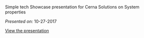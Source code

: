 Simple tech Showcase presentation for Cerna Solutions on System properties

*Presented on:* 10-27-2017

<a href="https://wilsmi.github.io/revealJS/TechShowcase/sys_properties/" target="_blank">View the presentation</a>
